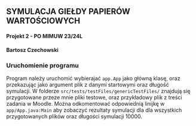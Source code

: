 ## SYMULACJA GIEŁDY PAPIERÓW WARTOŚCIOWYCH

#### Projekt 2 - PO MIMUW 23/24L

#### Bartosz Czechowski

### Uruchomienie programu

Program należy uruchomić wybierajać `app.App` jako główną klasę, oraz
przekazując jako argument plik z danymi startowymi oraz długość symulacji.
W folderze `src/tests/testFiles/genericTestFiles/` znajdują się przygotowane przeze mnie pliki testowe,
oraz przykładowy plik z treści zadania w Moodle.
Można odkomentować odpowiednią linijkę w `app/App.java:Main` aby zobaczyć rezultaty symulacji dla
dla wszystkich przygotowanych plików oraz długości symulacji 10000.
